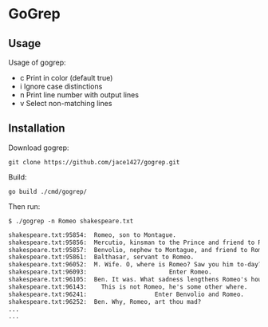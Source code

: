 # GoGrep

## Usage

Usage of gogrep:

- c Print in color (default true)
- i Ignore case distinctions
- n Print line number with output lines
- v Select non-matching lines

## Installation

Download gogrep:

`git clone https://github.com/jace1427/gogrep.git`

Build:

`go build ./cmd/gogrep/`

Then run:

`$ ./gogrep -n Romeo shakespeare.txt`

```txt
shakespeare.txt:95854:  Romeo, son to Montague.
shakespeare.txt:95856:  Mercutio, kinsman to the Prince and friend to Romeo.
shakespeare.txt:95857:  Benvolio, nephew to Montague, and friend to Romeo
shakespeare.txt:95861:  Balthasar, servant to Romeo.
shakespeare.txt:96052:  M. Wife. O, where is Romeo? Saw you him to-day?
shakespeare.txt:96093:                       Enter Romeo.
shakespeare.txt:96105:  Ben. It was. What sadness lengthens Romeo's hours?
shakespeare.txt:96143:    This is not Romeo, he's some other where.
shakespeare.txt:96241:                   Enter Benvolio and Romeo.
shakespeare.txt:96252:  Ben. Why, Romeo, art thou mad?
...
...
```

